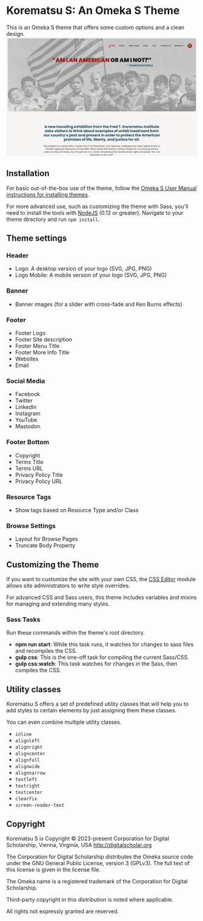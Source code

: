 # Korematsu S: An Omeka S Theme

This is an Omeka S theme that offers some custom options and a clean design.
![Korematsu Theme](https://github.com/Omeka-External/korematsu-theme/blob/main/theme.jpg?raw=true)

## Installation

For basic out-of-the-box use of the theme, follow the [Omeka S User Manual instructions for installing themes](https://omeka.org/s/docs/user-manual/sites/site_theme/#installing-themes).

For more advanced use, such as customizing the theme with Sass, you'll need to install the tools with [NodeJS](https://nodejs.org/en/) (0.12 or greater). Navigate to your theme directory and run `npm install`.

## Theme settings

### Header
- Logo: A desktop version of your logo (SVG, JPG, PNG)
- Logo Mobile: A mobile version of your logo (SVG, JPG, PNG)

### Banner
- Banner images (for a slider with cross-fade and Ken Burns effects)

### Footer
- Footer Logo
- Footer Site description
- Footer Menu Title
- Footer More Info Title
- Websites
- Email

### Social Media
- Facebook
- Twitter
- LinkedIn
- Instagram
- YouTube
- Mastodon

### Footer Bottom
- Copyright
- Terms Title
- Terms URL
- Privacy Policy Title
- Privacy Policy URL

### Resource Tags
- Show tags based on Resource Type and/or Class

### Browse Settings
- Layout for Browse Pages
- Truncate Body Property

## Customizing the Theme

If you want to customize the site with your own CSS, the [CSS Editor](https://omeka.org/s/modules/CSSEditor/) module allows site administrators to write style overrides.

For advanced CSS and Sass users, this theme includes variables and mixins for managing and extending many styles.

### Sass Tasks

Run these commands within the theme's root directory.

* **npm run start**: While this task runs, it watches for changes to sass files and recompiles the CSS.
* **gulp css**: This is the one-off task for compiling the current Sass/CSS.
* **gulp css:watch**: This task watches for changes in the Sass, then compiles the CSS.

## Utility classes
Korematsu S offers a set of predefined utility classes that will help you to add styles to certain elements by just assigning them these classes.

You can even combine multiple utility classes.

- `inline`
- `alignleft`
- `alignright`
- `aligncenter`
- `alignfull`
- `alignwide`
- `alignnarrow`
- `textleft`
- `textright`
- `textcenter`
- `clearfix`
- `screen-reader-text`


## Copyright
Korematsu S is Copyright © 2023-present Corporation for Digital Scholarship, Vienna, Virginia, USA http://digitalscholar.org

The Corporation for Digital Scholarship distributes the Omeka source code
under the GNU General Public License, version 3 (GPLv3). The full text
of this license is given in the license file.

The Omeka name is a registered trademark of the Corporation for Digital Scholarship.

Third-party copyright in this distribution is noted where applicable.

All rights not expressly granted are reserved.
